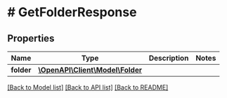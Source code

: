 # # GetFolderResponse

## Properties

Name | Type | Description | Notes
------------ | ------------- | ------------- | -------------
**folder** | [**\OpenAPI\Client\Model\Folder**](Folder.md) |  |

[[Back to Model list]](../../README.md#models) [[Back to API list]](../../README.md#endpoints) [[Back to README]](../../README.md)
